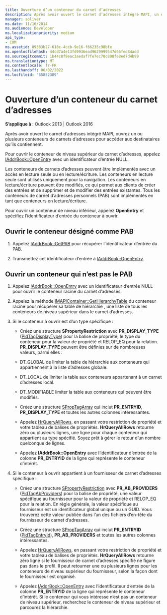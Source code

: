 ```yaml
---
title: Ouverture d’un conteneur du carnet d’adresses
description: Après avoir ouvert le carnet d’adresses intégré MAPI, un ou plusieurs conteneurs de carnets d’adresses doivent être ouverts pour accéder aux destinataires qu’ils contiennent.
manager: soliver
ms.date: 11/16/2014
ms.audience: Developer
ms.localizationpriority: medium
api_type:
- COM
ms.assetid: 89383b27-618c-4ccb-9e16-f66235c98bfe
ms.openlocfilehash: 44cd7a4e13fd9936ead9629999547d66fed84add
ms.sourcegitcommit: 1b44c8f9eac3aedaf7fe7ec70c808fe8ed7d4b99
ms.translationtype: MT
ms.contentlocale: fr-FR
ms.lasthandoff: 06/02/2022
ms.locfileid: "65852389"
---
```

# <a name="opening-an-address-book-container"></a>Ouverture d’un conteneur du carnet d’adresses

**S’applique à** : Outlook 2013 | Outlook 2016 
  
Après avoir ouvert le carnet d’adresses intégré MAPI, ouvrez un ou plusieurs conteneurs de carnets d’adresses pour accéder aux destinataires qu’ils contiennent.
  
Pour ouvrir le conteneur de niveau supérieur du carnet d’adresses, appelez [IAddrBook::OpenEntry](iaddrbook-openentry.md) avec un identificateur d’entrée NULL. 
  
Les conteneurs de carnets d’adresses peuvent être implémentés avec un accès en lecture seule ou en lecture/écriture. Les conteneurs en lecture seule sont utilisés uniquement pour la navigation. Les conteneurs en lecture/écriture peuvent être modifiés, ce qui permet aux clients de créer des entrées et de supprimer et de modifier des entrées existantes. Tous les conteneurs de carnet d’adresses personnels (PAB) sont implémentés en tant que conteneurs en lecture/écriture. 
  
Pour ouvrir un conteneur de niveau inférieur, appelez **OpenEntry** et spécifiez l’identificateur d’entrée du conteneur à ouvrir. 
  
## <a name="open-the-container-designated-as-the-pab"></a>Ouvrir le conteneur désigné comme PAB
  
1. Appelez [IAddrBook::GetPAB](iaddrbook-getpab.md) pour récupérer l’identificateur d’entrée du PAB. 
    
2. Transmettez cet identificateur d’entrée à [IAddrBook::OpenEntry](iaddrbook-openentry.md).
    
## <a name="open-a-container-that-is-not-the-pab"></a>Ouvrir un conteneur qui n’est pas le PAB
  
1. Appelez [IAddrBook::OpenEntry](iaddrbook-openentry.md) avec un identificateur d’entrée NULL pour ouvrir le conteneur racine du carnet d’adresses. 
    
2. Appelez la méthode [IMAPIContainer::GetHierarchyTable](imapicontainer-gethierarchytable.md) du conteneur racine pour récupérer sa table de hiérarchie , une liste de tous les conteneurs de niveau supérieur dans le carnet d’adresses. 
    
3. Si le conteneur à ouvrir est d’un type spécifique :
    
   - Créez une structure **SPropertyRestriction** avec **PR_DISPLAY_TYPE** ([PidTagDisplayType](pidtagdisplaytype-canonical-property.md)) pour la balise de propriété, le type du conteneur pour la valeur de propriété et RELOP_EQ pour la relation. **PR_DISPLAY_TYPE** peuvent être définies sur de nombreuses valeurs, parmi elles : 
    
   - DT_GLOBAL de limiter la table de hiérarchie aux conteneurs qui appartiennent à la liste d’adresses globale.
    
   - DT_LOCAL de limiter la table aux conteneurs appartenant à un carnet d’adresses local.
    
   - DT_MODIFIABLE limiter la table aux conteneurs qui peuvent être modifiés.
    
   - Créez une structure [SPropTagArray](sproptagarray.md) qui inclut **PR_ENTRYID**, **PR_DISPLAY_TYPE** et toutes les autres colonnes intéressantes. 
    
   - Appelez [HrQueryAllRows](hrqueryallrows.md), en passant votre restriction de propriété et votre tableau de balises de propriétés. **HrQueryAllRows** retourne zéro ou plusieurs lignes, une ligne pour chaque conteneur qui appartient au type spécifié. Soyez prêt à gérer le retour d’un nombre quelconque de lignes. 
    
   - Appelez **IAddrBook::OpenEntry** avec l’identificateur d’entrée de la colonne **PR_ENTRYID** de la ligne qui représente le conteneur d’intérêt. 
    
4. Si le conteneur à ouvrir appartient à un fournisseur de carnet d’adresses spécifique :
    
   - Créez une structure [SPropertyRestriction](spropertyrestriction.md) avec **PR_AB_PROVIDERS** ([PidTagAbProviders](pidtagabproviders-canonical-property.md)) pour la balise de propriété, une valeur spécifique au fournisseur pour la valeur de propriété et RELOP_EQ pour la relation. En règle générale, la valeur spécifique au fournisseur est un identificateur global unique ou un GUID. Vous trouverez cette valeur publiée dans l’un des fichiers d’en-tête du fournisseur de carnet d’adresses. 
    
   - Créez une structure [SPropTagArray](sproptagarray.md) qui inclut **PR_ENTRYID** ([PidTagEntryId](pidtagentryid-canonical-property.md)), **PR_AB_PROVIDERS** et toutes les autres colonnes intéressantes. 
    
   - Appelez [HrQueryAllRows](hrqueryallrows.md), en passant votre restriction de propriété et votre tableau de balises de propriétés. **HrQueryAllRows** retourne zéro ligne si le fournisseur de carnet d’adresses spécifié ne figure pas dans le profil. Il peut retourner une ou plusieurs lignes pour les conteneurs de niveau supérieur du fournisseur, selon la façon dont le fournisseur est organisé. 
    
   - Appelez [IAddrBook::OpenEntry](iaddrbook-openentry.md) avec l’identificateur d’entrée de la colonne **PR_ENTRYID** de la ligne qui représente le conteneur d’intérêt. Si le conteneur qui vous intéresse n’est pas un conteneur de niveau supérieur, recherchez le conteneur de niveau supérieur et parcourez la hiérarchie. 
    

